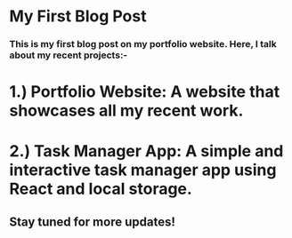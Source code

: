 # My First Blog Post

### This is my first blog post on my portfolio website. Here, I talk about my recent projects:-

 # 1.) **Portfolio Website:** A website that showcases all my recent work.
 # 2.) **Task Manager App:** A simple and interactive task manager app using React and local storage.

## Stay tuned for more updates!
